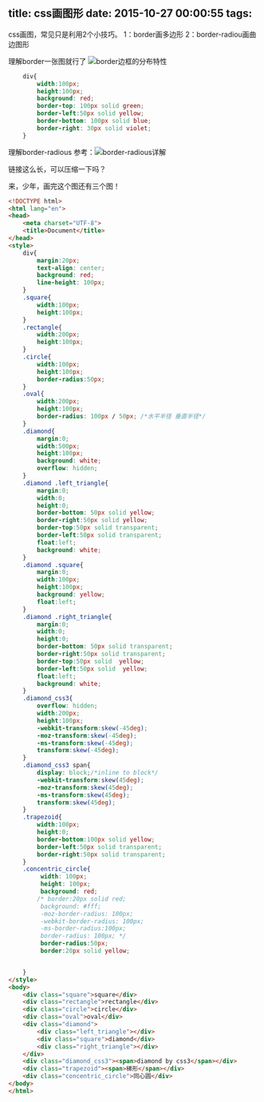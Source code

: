 title: css画图形
date: 2015-10-27 00:00:55
tags:
---
css画图，常见只是利用2个小技巧。
1：border画多边形
2：border-radiou画曲边图形

理解border一张图就行了
![border边框的分布特性](http://7xne0t.com1.z0.glb.clouddn.com/border.jpg)
```css
    div{
        width:100px;
        height:100px;
        background: red;
        border-top: 100px solid green;
        border-left:50px solid yellow;
        border-bottom: 100px solid blue;
        border-right: 30px solid violet;
    }

```

理解border-radious
参考：![border-radious详解](http://m.baidu.com/from=0/bd_page_type=1/ssid=0/uid=0/pu=usm%400%2Csz%401320_1001%2Cta%40iphone_2_4.4_3_537/baiduid=85F0DAA52ED6462F809926FDA8E3A4EC/w=0_10_border-radius%E5%8E%9F%E7%90%86/t=iphone/l=3/tc?ref=www_iphone&lid=8686234121857571593&order=1&vit=osres&tj=www_normal_1_0_10_title&m=8&srd=1&cltj=cloud_title&dict=30&nt=wnor&title=css3%3Aborder-radius%E5%9C%86%E8%A7%92%E8%BE%B9%E6%A1%86%E8%AF%A6%E8%A7%A3_%E7%BD%91%E9%A1%B5%E8%AE%BE%E8%AE%A1_%E9%85%B7%E5%8B%A4%E7%BD%91&sec=7439&di=78173669b86634f4&bdenc=1&tch=124.0.0.0.0.0&nsrc=IlPT2AEptyoA_yixCFOxXnANedT62v3IEQGG_yNFAz3595qshbWxBcNiVzz7RDrIBZOddTLPsR9JtXLR0GIo8xB0wvQkfjS)

链接这么长，可以压缩一下吗？




来，少年，画完这个图还有三个图！
```html
<!DOCTYPE html>
<html lang="en">
<head>
	<meta charset="UTF-8">
	<title>Document</title>
</head>
<style>
	div{
		margin:20px;
		text-align: center;
		background: red;
		line-height: 100px;
	}
	.square{
		width:100px;
		height:100px; 
	}
	.rectangle{
		width:200px;
		height:100px;
	}
	.circle{
		width:100px;
		height:100px;
		border-radius:50px;
	}
	.oval{
		width:200px;
		height:100px;
		border-radius: 100px / 50px; /*水平半径 垂直半径*/
	}
	.diamond{
		margin:0;
		width:500px;
		height:100px;
		background: white;
		overflow: hidden;
	}
	.diamond .left_triangle{
		margin:0;
		width:0;
		height:0;
		border-bottom: 50px solid yellow;
		border-right:50px solid yellow;
		border-top:50px solid transparent;
		border-left:50px solid transparent;
		float:left;
		background: white;
	}
	.diamond .square{
		margin:0;
		width:100px;
		height:100px;
		background: yellow;
		float:left;
	}
	.diamond .right_triangle{
		margin:0;
		width:0;
		height:0;
		border-bottom: 50px solid transparent;
		border-right:50px solid transparent;
		border-top:50px solid  yellow;
		border-left:50px solid  yellow;
		float:left;
		background: white;
	}
	.diamond_css3{
		overflow: hidden;
		width:200px;
		height:100px;
		-webkit-transform:skew(-45deg);
		-moz-transform:skew(-45deg);
		-ms-transform:skew(-45deg);
		transform:skew(-45deg);
	}
	.diamond_css3 span{
	 	display: block;/*inline to block*/
		-webkit-transform:skew(45deg);
		-moz-transform:skew(45deg);
		-ms-transform:skew(45deg);
		transform:skew(45deg);
	}
	.trapezoid{
		width:100px;
		height:0;
		border-bottom:100px solid yellow;
		border-left:50px solid transparent;
		border-right:50px solid transparent;
	}
	.concentric_circle{
		 width: 100px; 
		 height: 100px; 
		 background: red;
		/* border:20px solid red;
		 background: #fff; 
		 -moz-border-radius: 100px; 
		 -webkit-border-radius: 100px; 
		 -ms-border-radius:100px;
		 border-radius: 100px; */
		 border-radius:50px;
		 border:20px solid yellow;


	}
</style>
<body>
	<div class="square">square</div>
	<div class="rectangle">rectangle</div>
	<div class="circle">circle</div>
	<div class="oval">oval</div>
	<div class="diamond">
		<div class="left_triangle"></div>
		<div class="square">diamond</div>
		<div class="right_triangle"></div>
	</div>
	<div class="diamond_css3"><span>diamond by css3</span></div>
	<div class="trapezoid"><span>梯形</span></div>
	<div class="concentric_circle">同心圆</div>
</body>
</html>
```